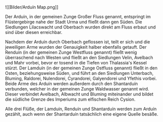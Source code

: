 ![[Bilder/Arduín Map.png]]

Der Arduín, in der gemeinen Zunge Großer Fluss genannt, entspringt im Flüstergebirge nahe der Stadt Urma und fließt dann gen Süden. Die Siedlungen Lilacswacht und Oberbach wurden direkt am Fluss erbaut und sind über diesen erreichbar.

Nachdem der Arduín durch Oberbach geflossen ist, teilt er sich und die jeweiligen Arme wurden der Genauigkeit halber ebenfalls getauft. Der Renduín (in der gemeinen Zunge Westfluss genannt) fließt wenig überraschend nach Westen und fließt an den Siedlungen Velin, Avelbach und Mahr vorbei, bevor er tosend in die Tiefen von Thalassia's Kessel stürzt. Der Lamduín (in der gemeinen Zunge Ostfluss genannt) fließt in den Osten, beziehungsweise Süden, und führt an den Siedlungen Unterbach, Bluming, Raldorei, Nulendorei, Cyrandorei, Galyendorei und Yfethis vorbei. Beide Arme des Arduín werden außerdem durch den Shantarduín verbunden, welcher in der gemeinen Zunge Waldwasser genannt wird. Dieser verbindet Avelbach, Albwacht und Bluming miteinander und bildet die südliche Grenze des Imperiums zum elfischen Reich Cysion.

Alle drei Flüße, der Lamduín, Renduín und Shantarduín werden zum Arduín gezählt, auch wenn der Shantarduín tatsächlich eine eigene Quelle besäße.